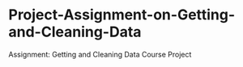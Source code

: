 # Project-Assignment-on-Getting-and-Cleaning-Data
Assignment: Getting and Cleaning Data Course Project
